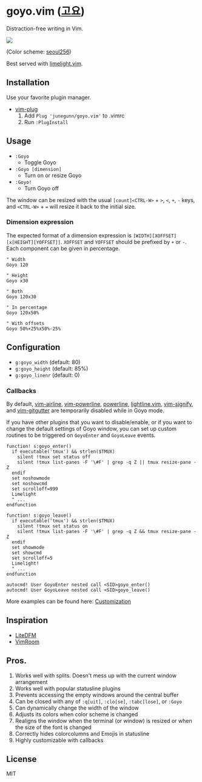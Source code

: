 goyo.vim ([고요](http://en.wiktionary.org/wiki/고요하다))
=========================================================

Distraction-free writing in Vim.

![](https://raw.github.com/junegunn/i/master/goyo.png)

(Color scheme: [seoul256](https://github.com/junegunn/seoul256.vim))

Best served with [limelight.vim](https://github.com/junegunn/limelight.vim).

Installation
------------

Use your favorite plugin manager.

- [vim-plug](https://github.com/junegunn/vim-plug)
  1. Add `Plug 'junegunn/goyo.vim'` to .vimrc
  2. Run `:PlugInstall`

Usage
-----

- `:Goyo`
    - Toggle Goyo
- `:Goyo [dimension]`
    - Turn on or resize Goyo
- `:Goyo!`
    - Turn Goyo off

The window can be resized with the usual `[count]<CTRL-W>` + `>`, `<`, `+`,
`-` keys, and `<CTRL-W>` + `=` will resize it back to the initial size.

### Dimension expression

The expected format of a dimension expression is
`[WIDTH][XOFFSET][x[HEIGHT][YOFFSET]]`. `XOFFSET` and `YOFFSET` should be
prefixed by `+` or `-`. Each component can be given in percentage.

```vim
" Width
Goyo 120

" Height
Goyo x30

" Both
Goyo 120x30

" In percentage
Goyo 120x50%

" With offsets
Goyo 50%+25%x50%-25%
```

Configuration
-------------

- `g:goyo_width` (default: 80)
- `g:goyo_height` (default: 85%)
- `g:goyo_linenr` (default: 0)

### Callbacks

By default, [vim-airline](https://github.com/bling/vim-airline),
[vim-powerline](https://github.com/Lokaltog/vim-powerline),
[powerline](https://github.com/Lokaltog/powerline),
[lightline.vim](https://github.com/itchyny/lightline.vim),
[vim-signify](https://github.com/mhinz/vim-signify),
and [vim-gitgutter](https://github.com/airblade/vim-gitgutter) are temporarily
disabled while in Goyo mode.

If you have other plugins that you want to disable/enable, or if you want to
change the default settings of Goyo window, you can set up custom routines
to be triggered on `GoyoEnter` and `GoyoLeave` events.

```vim
function! s:goyo_enter()
  if executable('tmux') && strlen($TMUX)
    silent !tmux set status off
    silent !tmux list-panes -F '\#F' | grep -q Z || tmux resize-pane -Z
  endif
  set noshowmode
  set noshowcmd
  set scrolloff=999
  Limelight
  " ...
endfunction

function! s:goyo_leave()
  if executable('tmux') && strlen($TMUX)
    silent !tmux set status on
    silent !tmux list-panes -F '\#F' | grep -q Z && tmux resize-pane -Z
  endif
  set showmode
  set showcmd
  set scrolloff=5
  Limelight!
  " ...
endfunction

autocmd! User GoyoEnter nested call <SID>goyo_enter()
autocmd! User GoyoLeave nested call <SID>goyo_leave()
```

More examples can be found here:
[Customization](https://github.com/junegunn/goyo.vim/wiki/Customization)

Inspiration
-----------

- [LiteDFM](https://github.com/bilalq/lite-dfm)
- [VimRoom](http://projects.mikewest.org/vimroom/)

Pros.
-----

1. Works well with splits. Doesn't mess up with the current window arrangement
1. Works well with popular statusline plugins
1. Prevents accessing the empty windows around the central buffer
1. Can be closed with any of `:q[uit]`, `:clo[se]`, `:tabc[lose]`, or `:Goyo`
1. Can dynamically change the width of the window
1. Adjusts its colors when color scheme is changed
1. Realigns the window when the terminal (or window) is resized or when the size
   of the font is changed
1. Correctly hides colorcolumns and Emojis in statusline
1. Highly customizable with callbacks

License
-------

MIT

